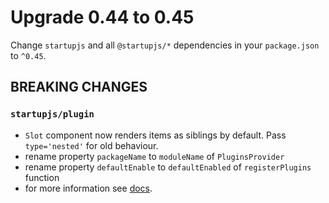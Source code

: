 # Upgrade 0.44 to 0.45

Change `startupjs` and all `@startupjs/*` dependencies in your `package.json` to `^0.45`.

## BREAKING CHANGES

### `startupjs/plugin`

- `Slot` component now renders items as siblings by default. Pass `type='nested'` for old behaviour.
- rename property `packageName` to `moduleName` of `PluginsProvider`
- rename property `defaultEnable` to `defaultEnabled` of `registerPlugins` function
- for more information see [docs](https://startupjs-ui.dev.dmapper.co/docs/libraries/plugins).
